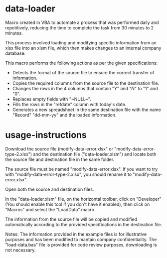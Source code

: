 # data-loader

Macro created in VBA to automate a process that was performed daily and repetitively, reducing the time to complete the task from 30 minutes to 2 minutes.

This process involved loading and modifying specific information from an xlsx file into an xlsm file, which then makes changes to an internal company database.

This macro performs the following actions as per the given specifications:

- Detects the format of the source file to ensure the correct transfer of information.
- Copies the required columns from the source file to the destination file.
- Changes the rows in the 4 columns that contain "Y" and "N" to "1" and "0".
- Replaces empty fields with "~NULL~".
- Fills the rows in the "refdate" column with today's date.
- Generates a new spreadsheet in the same destination file with the name "Record" "dd-mm-yy" and the loaded information.

# usage-instructions

Download the source file (modify-data-error.xlsx" or "modify-data-error-type-2.xlsx") and the destination file ("data-loader.xlsm") and locate both the source file and destination file in the same folder.

The source file must be named "modify-data-error.xlsx". If you want to try with "modify-data-error-type-2.xlsx", you should rename it to "modify-data-error.xlsx".

Open both the source and destination files.

In the "data-loader.xlsm" file, on the horizontal toolbar, click on "Developer" (You should enable this tool if you don't have it enabled), then click on "Macros" and select the "LoadData" macro.

The information from the source file will be copied and modified automatically according to the provided specifications in the destination file.

Notes: The information provided in the example files is for illustrative purposes and has been modified to mantain company confidentiality.
The "load-data.bas" file is provided for code review purposes, downloading is not necessary.
